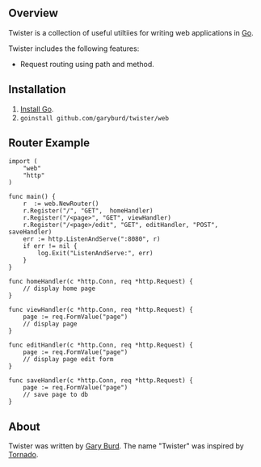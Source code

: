 ## Overview

Twister is a collection of useful utiltiies for writing web applications in
[Go](http://golang.org/). 

Twister includes the following features:

* Request routing using path and method.

## Installation

1. [Install Go](http://golang.org/doc/install.html).
2. `goinstall github.com/garyburd/twister/web`

## Router Example

    import (
        "web"
        "http"
    )

    func main() {
        r  := web.NewRouter()
        r.Register("/", "GET",  homeHandler)
        r.Register("/<page>", "GET", viewHandler)
        r.Register("/<page>/edit", "GET", editHandler, "POST", saveHandler)
        err := http.ListenAndServe(":8080", r)
        if err != nil {
            log.Exit("ListenAndServe:", err)
        }
    }

    func homeHandler(c *http.Conn, req *http.Request) {
        // display home page
    }

    func viewHandler(c *http.Conn, req *http.Request) {
        page := req.FormValue("page")
        // display page
    }

    func editHandler(c *http.Conn, req *http.Request) {
        page := req.FormValue("page")
        // display page edit form
    }

    func saveHandler(c *http.Conn, req *http.Request) {
        page := req.FormValue("page")
        // save page to db
    }

## About

Twister was written by [Gary Burd](http://gary.beagledreams.com/). The name
"Twister" was inspired by [Tornado](http://tornadoweb.org/").

